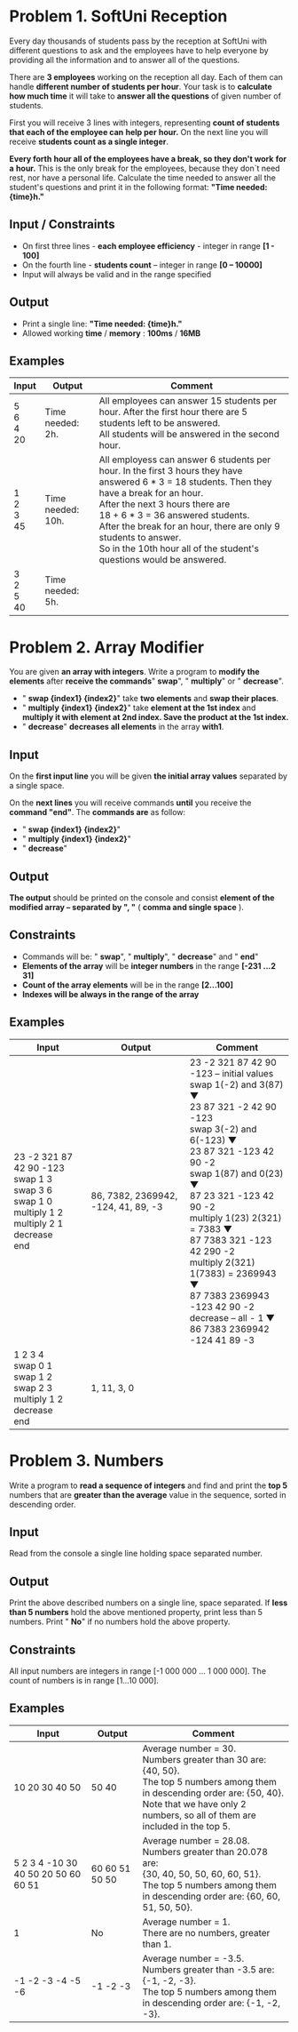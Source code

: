 # Problem 1. SoftUni Reception

Every day thousands of students pass by the reception at SoftUni with different questions to ask and the employees have to help everyone by providing all the information and to answer all of the questions.

There are **3 employees** working on the reception all day. Each of them can handle **different number of students per hour**. Your task is to **calculate how much time** it will take to **answer all the questions** of given number of students.

First you will receive 3 lines with integers, representing **count of students that each of the employee can**  **help per**  **hour.** On the next line you will receive **students count as a single integer**.

**Every forth**  **hour all of the employees have a break, so they don&#39;t work**  **for a**  **hour.** This is the only break for the employees, because they don`t need rest, nor have a personal life. Calculate the time needed to answer all the student&#39;s questions and print it in the following format: **&quot;Time needed: {time}h.&quot;**

## Input / Constraints

- On first three lines - **each employee efficiency** - integer in range **[1 - 100]**
- On the fourth line - **students count** – integer in range **[0 – 10000]**
- Input will always be valid and in the range specified

## Output

- Print a single line: **&quot;Time needed: {time}h.&quot;**
- Allowed working **time** / **memory** : **100ms** / **16MB**

## Examples

| Input | Output | Comment |
|-|-|-|
| 5<br>6<br>4<br>20 | Time needed: 2h. | All employees can answer 15 students per hour. After the first hour there are 5 students left to be answered.<br>All students will be answered in the second hour. |
| 1<br>2<br>3<br>45 | Time needed: 10h. | All employess can answer 6 students per hour. In the first 3 hours they have answered 6 * 3 = 18 students. Then they have a break for an hour.<br>After the next 3 hours there are <br>18 + 6 * 3 = 36 answered students. <br>After the break for an hour, there are only 9 students to answer.<br>So in the 10th hour all of the student's questions would be answered. |
| 3<br>2<br>5<br>40 | Time needed: 5h. |  |

# Problem 2. Array Modifier

You are given **an array with integers**. Write a program to **modify the elements** after **receive the commands**&quot; **swap**&quot;, &quot; **multiply**&quot; or &quot; **decrease**&quot;.

- &quot; **swap {index1} {index2}**&quot; take **two elements** and **swap their places**.
- &quot; **multiply {index1} {index2}**&quot; take **element at the 1st index** and **multiply it with element at 2nd index. Save the product at the 1st index.**
- &quot; **decrease**&quot; **decreases all elements** in the array **with1**.

## Input

On the **first input line** you will be given **the initial array values** separated by a single space.

On the **next lines** you will receive commands **until** you receive the **command &quot;end&quot;**. The **commands are** as follow:

- &quot; **swap {index1} {index2}**&quot;
- &quot; **multiply {index1} {index2}**&quot;
- &quot; **decrease**&quot;

## Output

**The output** should be printed on the console and consist **element of the modified array – separated by &quot;, &quot;** ( **comma and single space** ).

## Constraints

- Commands will be: &quot; **swap**&quot;, &quot; **multiply**&quot;, &quot; **decrease**&quot; and &quot; **end**&quot;
- **Elements of the array** will be **integer numbers** in the range **[-2****31 ****...2**** 31****]**
- **Count of the array elements** will be in the range **[2...100]**
- **Indexes will be always in the range of the array**

## Examples

| Input | Output | Comment |
|-|-|-|
| 23 -2 321 87 42 90 -123<br>swap 1 3<br>swap 3 6<br>swap 1 0<br>multiply 1 2<br>multiply 2 1<br>decrease<br>end | 86, 7382, 2369942, -124, 41, 89, -3 | 23 -2 321 87 42 90 -123 – initial values<br>swap 1(-2) and 3(87) ▼<br>23 87 321 -2 42 90 -123<br>swap 3(-2) and 6(-123) ▼<br>23 87 321 -123 42 90 -2<br>swap 1(87) and 0(23) ▼<br>87 23 321 -123 42 90 -2<br>multiply 1(23) 2(321) = 7383 ▼<br>87 7383 321 -123 42 290 -2<br>multiply 2(321) 1(7383) = 2369943 ▼<br>87 7383 2369943 -123 42 90 -2<br>decrease – all - 1 ▼<br>86 7383 2369942 -124 41 89 -3 |
| 1 2 3 4<br>swap 0 1<br>swap 1 2<br>swap 2 3<br>multiply 1 2<br>decrease<br>end | 1, 11, 3, 0 |  |

# Problem 3. Numbers

Write a program to **read a sequence of integers** and find and print the **top 5** numbers that are **greater than the average** value in the sequence, sorted in descending order.

## Input

Read from the console a single line holding space separated number.

## Output

Print the above described numbers on a single line, space separated. If **less than 5 numbers** hold the above mentioned property, print less than 5 numbers. Print &quot; **No**&quot; if no numbers hold the above property.

## Constraints

All input numbers are integers in range [-1 000 000 … 1 000 000]. 
The count of numbers is in range [1…10 000].

## Examples

| Input | Output | Comment |
|-|-|-|
| 10 20 30 40 50 | 50 40 | Average number = 30.<br>Numbers greater than 30 are: {40, 50}. <br>The top 5 numbers among them in descending order are: {50, 40}.<br>Note that we have only 2 numbers, so all of them are included in the top 5. |
| 5 2 3 4 -10 30 40 50 20 50 60 60 51 | 60 60 51 50 50 | Average number = 28.08.<br>Numbers greater than 20.078 are:<br>{30, 40, 50, 50, 60, 60, 51}.<br>The top 5 numbers among them in descending order are: {60, 60, 51, 50, 50}. |
| 1 | No | Average number = 1.<br>There are no numbers, greater than 1. |
| -1 -2 -3 -4 -5 -6 | -1 -2 -3 | Average number = -3.5.<br>Numbers greater than -3.5 are: {-1, -2, -3}.<br>The top 5 numbers among them in descending order are: {-1, -2, -3}. |
